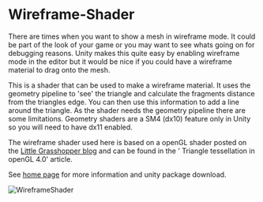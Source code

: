 # Wireframe-Shader

There are times when you want to show a mesh in wireframe mode. It could be part of the look of your game or you may want to see whats going on for debugging reasons. Unity makes this quite easy by enabling wireframe mode in the editor but it would be nice if you could have a wireframe material to drag onto the mesh.

This is a shader that can be used to make a wireframe material. It uses the geometry pipeline to 'see' the triangle and calculate the fragments distance from the triangles edge. You can then use this information to add a line around the triangle. As the shader needs the geometry pipeline there are some limitations. Geometry shaders are a SM4 (dx10) feature only in Unity so you will need to have dx11 enabled.

The wireframe shader used here is based on a openGL shader posted on the [Little Grasshopper blog](http://prideout.net/blog/) and can be found in the ' Triangle tessellation in openGL 4.0' article.

See [home page](https://www.digital-dust.com/single-post/2017/03/14/Wireframe-shader-in-Unity) for more information and unity package download.


![WireframeShader](https://static.wixstatic.com/media/1e04d5_11804518d0a441ecbfcd6509048f7155~mv2.jpg/v1/fill/w_486,h_486,al_c,q_80,usm_0.66_1.00_0.01/1e04d5_11804518d0a441ecbfcd6509048f7155~mv2.jpg)
